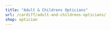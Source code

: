 ```yaml
---
title: "Adult & Childrens Opticians"
url: /cardiff/adult-and-childrens-opticians/
shop: optician
---
```

